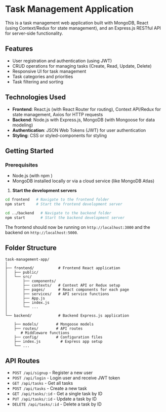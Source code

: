 
# Task Management Application

This is a task management web application built with MongoDB, React (using Context/Redux for state management), and an Express.js RESTful API for server-side functionality.

## Features

- User registration and authentication (using JWT)
- CRUD operations for managing tasks (Create, Read, Update, Delete)
- Responsive UI for task management
- Task categories and priorities
- Task filtering and sorting

## Technologies Used

- **Frontend**: React.js (with React Router for routing), Context API/Redux for state management, Axios for HTTP requests
- **Backend**: Node.js with Express.js, MongoDB (with Mongoose for data modeling)
- **Authentication**: JSON Web Tokens (JWT) for user authentication
- **Styling**: CSS or styled-components for styling

## Getting Started

### Prerequisites

- Node.js (with npm )
- MongoDB installed locally or via a cloud service (like MongoDB Atlas)



1. **Start the development servers**

```bash
cd frontend   # Navigate to the frontend folder
npm start     # Start the frontend development server

cd ../backend   # Navigate to the backend folder
npm start       # Start the backend development server
```

The frontend should now be running on `http://localhost:3000` and the backend on `http://localhost:5000`.

## Folder Structure

```
task-management-app/
│
├── frontend/           # Frontend React application
│   ├── public/
│   └── src/
│       ├── components/
│       ├── contexts/   # Context API or Redux setup
│       ├── pages/      # React components for each page
│       ├── services/   # API service functions
│       ├── App.js
│       ├── index.js
│       └── ...
│
└── backend/            # Backend Express.js application
   
    ├── models/        # Mongoose models
    ├── routes/        # API routes
       # Middleware functions
    ├── config/        # Configuration files
    ├── index.js         # Express app setup
    └── ...
```

## API Routes

- `POST /api/signup` - Register a new user
- `POST /api/login` - Login user and receive JWT token
- `GET /api/tasks` - Get all tasks
- `POST /api/tasks` - Create a new task
- `GET /api/tasks/:id` - Get a single task by ID
- `PUT /api/tasks/:id` - Update a task by ID
- `DELETE /api/tasks/:id` - Delete a task by ID




